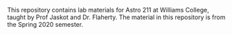 This repository contains lab materials for Astro 211 at Williams College, taught by Prof Jaskot and Dr. Flaherty. The material in this repository is from the Spring 2020 semester. 
